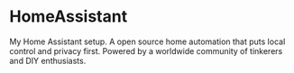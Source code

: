 # HomeAssistant
My Home Assistant setup. A open source home automation that puts local control and privacy first. Powered by a worldwide community of tinkerers and DIY enthusiasts.
